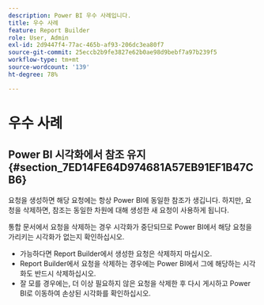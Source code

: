 ```yaml
---
description: Power BI 우수 사례입니다.
title: 우수 사례
feature: Report Builder
role: User, Admin
exl-id: 2d9447f4-77ac-465b-af93-206dc3ea80f7
source-git-commit: 25eccb2b9fe3827e62b0ae98d9bebf7a97b239f5
workflow-type: tm+mt
source-wordcount: '139'
ht-degree: 78%

---
```


# 우수 사례

## Power BI 시각화에서 참조 유지 {#section_7ED14FE64D974681A57EB91EF1B47CB6}

요청을 생성하면 해당 요청에는 항상 Power BI에 동일한 참조가 생깁니다. 하지만, 요청을 삭제하면, 참조는 동일한 차원에 대해 생성한 새 요청이 사용하게 됩니다.

통합 문서에서 요청을 삭제하는 경우 시각화가 중단되므로 Power BI에서 해당 요청을 가리키는 시각화가 없는지 확인하십시오.

* 가능하다면 Report Builder에서 생성한 요청은 삭제하지 마십시오.
* Report Builder에서 요청을 삭제하는 경우에는 Power BI에서 그에 해당하는 시각화도 반드시 삭제하십시오.
* 잘 모를 경우에는, 더 이상 필요하지 않은 요청을 삭제한 후 다시 게시하고 Power BI로 이동하여 손상된 시각화를 확인하십시오.
